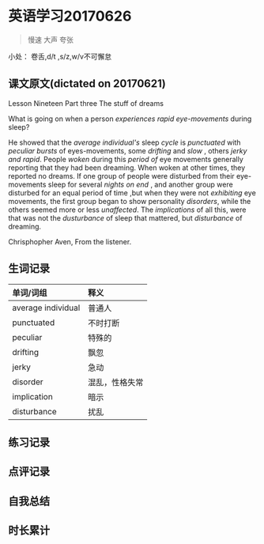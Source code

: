 # 英语学习20170626

> 慢速 大声 夸张

小处： 卷舌,d/t ,s/z,w/v不可懈怠

## 课文原文(dictated on 20170621)

Lesson Nineteen  Part three  The stuff of dreams

What is going on when a person _experiences rapid eye-movements_ during sleep?


He showed that the _average_ _individual's_ sleep _cycle_ is _punctuated_ with _peculiar_ _bursts_ of eyes-movements, some _drifting_ and _slow_ , others _jerky and rapid_.
People _woken_ during this _period of_ eye movements generally reporting that they had been dreaming.
When woken at other times, they reported no dreams.
If one group of people were disturbed from their eye-movements sleep for several _nights on end_ , and another group were disturbed for an equal period of time ,but when they were not _exhibiting_ eye movements, the first group began to show personality _disorders_, while the others seemed more or less _unaffected_.
The _implications_ of all this, were that was not the _dusturbance_ of sleep that mattered, but _disturbance_ of dreaming.

Chrisphopher Aven, From the listener.


## 生词记录
| 单词/词组 | 释义   |
| :---- | :--- |
| average individual | 普通人 |
| punctuated | 不时打断 |
| peculiar | 特殊的 |
| drifting | 飘忽 |
| jerky | 急动 |
| disorder | 混乱，性格失常 |
| implication | 暗示 |
| disturbance | 扰乱 |


## 练习记录

## 点评记录

## 自我总结

## 时长累计
